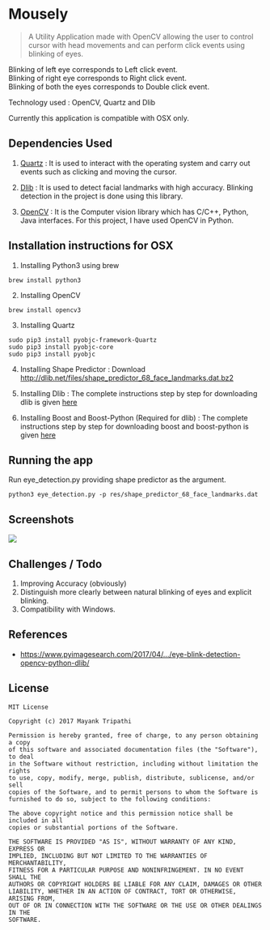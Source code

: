 # Mousely

> A Utility Application made with OpenCV allowing the user to control cursor with head movements and can perform click events using blinking of eyes. 

Blinking of left eye corresponds to Left click event.<br />
Blinking of right eye corresponds to Right click event.<br />
Blinking of both the eyes corresponds to Double click event.

Technology used : OpenCV, Quartz and Dlib 

Currently this application is compatible with OSX only.

## Dependencies Used

1. [Quartz](https://github.com/mayank408/Mousely/edit/master/README.md) : It is used to interact with the operating system and carry out events such as clicking and moving the cursor.

2. [Dlib](http://blog.dlib.net/2014/08/real-time-face-pose-estimation.html) : It is used to detect facial landmarks with high accuracy. Blinking detection in the project is done using this library.

3. [OpenCV](https://opencv.org) : It is the Computer vision library which has C/C++, Python, Java interfaces. For this project, I have used OpenCV in Python.



## Installation instructions for OSX

1. Installing Python3 using brew

```
brew install python3
```

2. Installing OpenCV

```
brew install opencv3
```

3. Installing Quartz
```
sudo pip3 install pyobjc-framework-Quartz
sudo pip3 install pyobjc-core
sudo pip3 install pyobjc
```

4. Installing Shape Predictor : Download http://dlib.net/files/shape_predictor_68_face_landmarks.dat.bz2

5. Installing Dlib : The complete instructions step by step for downloading dlib is given [here](https://www.learnopencv.com/install-dlib-on-macos/)

6. Installing Boost and Boost-Python (Required for dlib) : The complete instructions step by step for downloading boost and boost-python is given [here](https://www.pyimagesearch.com/2015/04/27/installing-boost-and-boost-python-on-osx-with-homebrew/)


## Running the app

Run eye_detection.py providing shape predictor as the argument.

```
python3 eye_detection.py -p res/shape_predictor_68_face_landmarks.dat 
```

## Screenshots

![](https://github.com/mayank408/Mousely/blob/master/img_demo/Screen%20Shot%202017-10-21%20at%206.19.26%20PM.png)

## Challenges / Todo

1. Improving Accuracy (obviously)
2. Distinguish more clearly between natural blinking of eyes and explicit blinking.
3. Compatibility with Windows.

## References

* https://www.pyimagesearch.com/2017/04/.../eye-blink-detection-opencv-python-dlib/

## License

```
MIT License

Copyright (c) 2017 Mayank Tripathi

Permission is hereby granted, free of charge, to any person obtaining a copy
of this software and associated documentation files (the "Software"), to deal
in the Software without restriction, including without limitation the rights
to use, copy, modify, merge, publish, distribute, sublicense, and/or sell
copies of the Software, and to permit persons to whom the Software is
furnished to do so, subject to the following conditions:

The above copyright notice and this permission notice shall be included in all
copies or substantial portions of the Software.

THE SOFTWARE IS PROVIDED "AS IS", WITHOUT WARRANTY OF ANY KIND, EXPRESS OR
IMPLIED, INCLUDING BUT NOT LIMITED TO THE WARRANTIES OF MERCHANTABILITY,
FITNESS FOR A PARTICULAR PURPOSE AND NONINFRINGEMENT. IN NO EVENT SHALL THE
AUTHORS OR COPYRIGHT HOLDERS BE LIABLE FOR ANY CLAIM, DAMAGES OR OTHER
LIABILITY, WHETHER IN AN ACTION OF CONTRACT, TORT OR OTHERWISE, ARISING FROM,
OUT OF OR IN CONNECTION WITH THE SOFTWARE OR THE USE OR OTHER DEALINGS IN THE
SOFTWARE.
```















